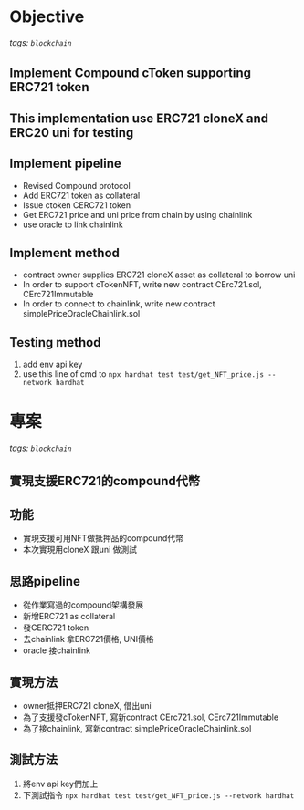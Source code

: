 # Objective
###### tags: `blockchain`
## Implement Compound cToken supporting ERC721 token
## This implementation use ERC721 cloneX and ERC20 uni for testing



## Implement pipeline
- Revised Compound protocol
- Add ERC721 token as collateral
- Issue ctoken CERC721 token
- Get ERC721 price and uni price from chain by using chainlink
- use oracle to link chainlink



## Implement method
- contract owner supplies ERC721 cloneX asset as collateral to borrow uni
- In order to support cTokenNFT, write new contract CErc721.sol, CErc721Immutable
- In order to connect to chainlink, write new contract simplePriceOracleChainlink.sol

## Testing method
1. add env api key
2. use this line of cmd to
```npx hardhat test test/get_NFT_price.js --network hardhat```






# 專案
###### tags: `blockchain`
## 實現支援ERC721的compound代幣

## 功能
- 實現支援可用NFT做抵押品的compound代幣
- 本次實現用cloneX 跟uni 做測試


## 思路pipeline
- 從作業寫過的compound架構發展
- 新增ERC721 as collateral
- 發CERC721 token
- 去chainlink 拿ERC721價格, UNI價格
- oracle 接chainlink

## 實現方法
- owner抵押ERC721 cloneX, 借出uni  
- 為了支援發cTokenNFT, 寫新contract CErc721.sol, CErc721Immutable
- 為了接chainlink, 寫新contract simplePriceOracleChainlink.sol

## 測試方法
1. 將env api key們加上
2. 下測試指令
```npx hardhat test test/get_NFT_price.js --network hardhat```

